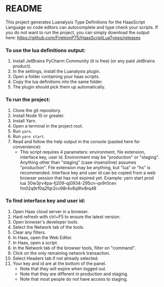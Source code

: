 # README #
This project generates Luanalysis Type Definitions for the HaasScript Language so code editors can autocomplete and type check your
scripts. If you do not want to run the project, you can simply download the output here:
https://github.com/FiretronP75/HaasScriptLuaTypes/releases

### To use the lua definitions output: ###
1. Install JetBrains PyCharm Community (it is free) (or any paid JetBrains product).
2. In the settings, install the Luanalysis plugin.
3. Open a folder containing your haas scripts.
4. Copy the lua definitions into the same folder.
5. The plugin should pick them up automatically.

### To run the project: ###
1. Clone the git repository.
2. Install Node 10 or greater.
3. Install Yarn.
4. Open a terminal in the project root.
5. Run `yarn`.
6. Run `yarn start`.
7. Read and follow the help output in the console (pasted here for convenience):
   * This script requires 4 parameters: environment, file extension, interface key, user id.
   Environment may be "production" or "staging". Anything other than "staging" (case-insensitive) assumes "production".
   File extension may be anything, but "lua" or "hs" is recommended.
   Interface key and user id can be copied from a web browser session that has not expired yet.
   Example: yarn start prod lua 30w3jrv4pa-fj209-qj0934-295cn-qv9r0cev fm02q9rf0q2fqr2cv98r4v8q9tv8rq48


### To find interface key and user id: ###
1. Open Haas cloud server in a browser.
2. Hard refresh with ctrl+F5 to ensure the latest version.
3. Open browser's developer tools.
4. Select the Network tab of the tools.
5. Clear any filters.
6. In Haas, open the Web Editor.
7. In Haas, open a script.
8. In the Network tab of the browser tools, filter on "command".
9. Click on the only remaining network transaction.
10. Select Headers tab if not already selected.
11. Your key and id are at the bottom of the panel.
    * Note that they will expire when logged out.
    * Note that they are different in production and staging.
    * Note that most people do not have access to staging.
